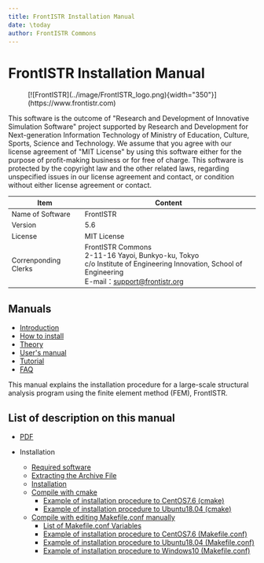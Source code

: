 ```yaml
---
title: FrontISTR Installation Manual
date: \today
author: FrontISTR Commons
---
```


<!-- 表記は FrontISTR ver. 0.0 で統一します -->
# FrontISTR Installation Manual

<figure markdown>
  [![FrontISTR](../image/FrontISTR_logo.png){width="350"}](https://www.frontistr.com)
</figure>

This software is the outcome of "Research and Development of Innovative Simulation Software" project supported by Research and Development for Next-generation Information Technology of Ministry of Education, Culture, Sports, Science and Technology. We assume that you agree with our license agreement of "MIT License" by using this software either for the purpose of profit-making business or for free of charge. This software is protected by the copyright law and the other related laws, regarding unspecified issues in our license agreement and contact, or condition without either license agreement or contact.

| Item                 | Content                                                        |
|----------------------|----------------------------------------------------------------|
| Name of Software     | FrontISTR                                                      |
| Version              | 5.6                                                          |
| License              | MIT License                                                    |
| Correnponding Clerks | FrontISTR Commons<br>2-11-16 Yayoi, Bunkyo-ku, Tokyo<br>c/o Institute of Engineering Innovation, School of Engineering<br>E-mail：support@frontistr.org |

## Manuals

  - [Introduction](../intro/index.md)
  - [How to install](../install/index.md)
  - [Theory](../theory/index.md)
  - [User's manual](../analysis/index.md)
  - [Tutorial](../tutorial/index.md)
  - [FAQ](../faq/index.md)

<!-- ここまでテンプレート -->

This manual explains the installation procedure for a large-scale structural analysis program using the finite element method (FEM), FrontISTR.

## List of description on this manual

- [PDF](install_en.pdf)

- Installation
  - [Required software](install_01.md)
  - [Extracting the Archive File](install_02.md)
  - [Installation](install_03.md)
  - [Compile with cmake](install_04.md)
    - [Example of installation procedure to CentOS7.6 (cmake)](install_07.md)
    - [Example of installation procedure to Ubuntu18.04 (cmake)](install_09.md)
  - [Compile with editing Makefile.conf manually](install_05.md)
    - [List of Makefile.conf Variables](install_06.md)
    - [Example of installation procedure to CentOS7.6 (Makefile.conf)](install_08.md)
    - [Example of installation procedure to Ubuntu18.04 (Makefile.conf)](install_10.md)
    - [Example of installation procedure to Windows10 (Makefile.conf)](install_11.md)


